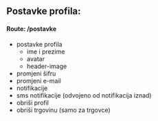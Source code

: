 ## Postavke profila:
#### Route: /postavke

- postavke profila
	- ime i prezime
	- avatar
	- header-image
- promjeni šifru
- promjeni e-mail
- notifikacije
- sms notifikacije (odvojeno od notifikacija iznad)
- obriši profil
- obriši trgovinu (samo za trgovce)
